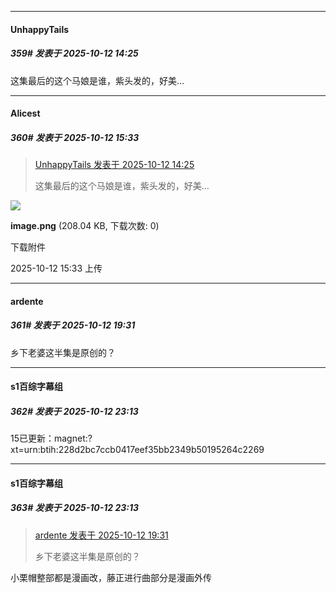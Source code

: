 ﻿
*****

####  UnhappyTails  
##### 359#       发表于 2025-10-12 14:25

这集最后的这个马娘是谁，紫头发的，好美…


*****

####  Alicest  
##### 360#       发表于 2025-10-12 15:33

<blockquote><a href="httphttps://stage1st.com/2b/forum.php?mod=redirect&amp;goto=findpost&amp;pid=68559141&amp;ptid=2196270" target="_blank">UnhappyTails 发表于 2025-10-12 14:25</a>

这集最后的这个马娘是谁，紫头发的，好美…</blockquote>

<img src="https://img.stage1st.com/forum/202510/12/153336h9i7hmz7s7h97jss.png" referrerpolicy="no-referrer">

<strong>image.png</strong> (208.04 KB, 下载次数: 0)

下载附件

2025-10-12 15:33 上传


*****

####  ardente  
##### 361#       发表于 2025-10-12 19:31

乡下老婆这半集是原创的？


*****

####  s1百综字幕组  
##### 362#       发表于 2025-10-12 23:13

15已更新：magnet:?xt=urn:btih:228d2bc7ccb0417eef35bb2349b50195264c2269

*****

####  s1百综字幕组  
##### 363#       发表于 2025-10-12 23:13

<blockquote><a href="httphttps://stage1st.com/2b/forum.php?mod=redirect&amp;goto=findpost&amp;pid=68560317&amp;ptid=2196270" target="_blank">ardente 发表于 2025-10-12 19:31</a>

乡下老婆这半集是原创的？</blockquote>
小栗帽整部都是漫画改，藤正进行曲部分是漫画外传

